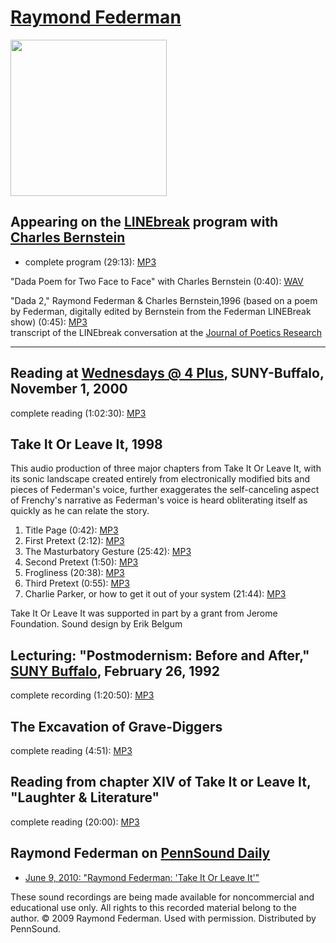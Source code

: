 [Raymond Federman](http://epc.buffalo.edu/authors/federman/)
============================================================

<img src="http://wings.buffalo.edu/epc/images/authors/federman1.gif" height="250" />

Appearing on the [LINEbreak](http://writing.upenn.edu/pennsound/x/LINEbreak.html) program with [Charles Bernstein](http://writing.upenn.edu/pennsound/x/Bernstein.html)
-----------------------------------------------------------------------------------------------------------------------------------------------------------------------

-   complete program (29:13): [MP3](http://media.sas.upenn.edu/pennsound/groups/LINEbreak/Federman/Federman-Ray_LINEbreak_Buffalo_1995.mp3)

"Dada Poem for Two Face to Face" with Charles Bernstein (0:40): [WAV](http://wings.buffalo.edu/epc/linebreak/programs/federman/dada_poem-44.wav)

  
"Dada 2," Raymond Federman & Charles Bernstein,1996 (based on a
poem by Federman, digitally edited by Bernstein from the Federman LINEBreak show) (0:45): [MP3](http://media.sas.upenn.edu/pennsound/authors/Bernstein/singles/Federman-Raymond_Charles-Bernstein_Dada-2_1996.mp3)  
transcript of the LINEbreak conversation at the [Journal of Poetics Research](http://poeticsresearch.com/?article=interview-raymond-federman-by-charles-bernstein)

------------------------------------------------------------------------

Reading at [Wednesdays @ 4 Plus](Buffalo.php), SUNY-Buffalo, November 1, 2000
-----------------------------------------------------------------------------

complete reading (1:02:30): [MP3](http://media.sas.upenn.edu/pennsound/authors/Federman/Federman-Raymond_Complete-reading_4-plus_Buffalo_11-1-00.mp3)

<span class="title">Take It Or Leave It</span>, 1998
----------------------------------------------------

This audio production of three major chapters from <span class="title">Take It Or Leave It</span>, with its sonic landscape created entirely from electronically modified bits and pieces of Federman's voice, further exaggerates the self-canceling aspect of Frenchy's narrative as Federman's voice is heard obliterating itself as quickly as he can relate the story.

1.  Title Page (0:42): [MP3](http://media.sas.upenn.edu/pennsound/authors/Federman/Take-It-Or-Leave-It/Federman-Raymond_01_Title-Page_Take-it-Or-Leave-it_1998.mp3)
2.  First Pretext (2:12): [MP3](http://media.sas.upenn.edu/pennsound/authors/Federman/Take-It-Or-Leave-It/Federman-Raymond_02_First-Pretext_Take-It-Or-Leave-It_1998.mp3)
3.  The Masturbatory Gesture (25:42): [MP3](http://media.sas.upenn.edu/pennsound/authors/Federman/Take-It-Or-Leave-It/Federman-Raymond_03_The-Masturbatory-Gesture_Take-It-Or-Leave-It_1998.mp3)
4.  Second Pretext (1:50): [MP3](http://media.sas.upenn.edu/pennsound/authors/Federman/Take-It-Or-Leave-It/Federman-Raymond_04_Second-Pretext_Take-It_Or-Leave-It_1998.mp3)
5.  Frogliness (20:38): [MP3](http://media.sas.upenn.edu/pennsound/authors/Federman/Take-It-Or-Leave-It/Federman-Raymond_05-Frogliness_Take-It-Or-Leave-It_1998.mp3)
6.  Third Pretext (0:55): [MP3](http://media.sas.upenn.edu/pennsound/authors/Federman/Take-It-Or-Leave-It/Federman-Raymond_06_Third-Pretext_Take-It-Or-Leave-It_1998.mp3)
7.  Charlie Parker, or how to get it out of your system (21:44): [MP3](http://media.sas.upenn.edu/pennsound/authors/Federman/Take-It-Or-Leave-It/Federman-Raymond_07_Charlie-Parker_Take-It-Or-Leave-It_1998.mp3)

<span class="title">Take It Or Leave It</span> was supported in part by a grant from Jerome Foundation. Sound design by Erik Belgum

Lecturing: "Postmodernism: Before and After," [SUNY Buffalo](http://writing.upenn.edu/pennsound/x/Buffalo.php), February 26, 1992
---------------------------------------------------------------------------------------------------------------------------------

complete recording (1:20:50): [MP3](http://media.sas.upenn.edu/pennsound/authors/Federman/Federman-Ray_Complete-Recording_Before-Postmodernism-And-After_Buffalo_2-26-92.mp3)

The Excavation of Grave-Diggers
-------------------------------

complete reading (4:51): [MP3](http://media.sas.upenn.edu/pennsound/authors/Federman/Federman-Ray_Excavatn-of-Grave-Diggers.mp3)


Reading from chapter XIV of <span class="title">Take It or Leave It</span>, "Laughter & Literature"
---------------------------------------------------------------------------------------------------

complete reading (20:00): [MP3](http://media.sas.upenn.edu/pennsound/authors/Federman/Federman-Raymond_Take-It.mp3)

Raymond Federman on [PennSound Daily](http://writing.upenn.edu/pennsound/daily)
-------------------------------------------------------------------------------

-   [June 9, 2010: "Raymond Federman: 'Take It Or Leave It'"](http://writing.upenn.edu/pennsound/daily/201006.php#9_17:25)

These sound recordings are being made available for noncommercial and educational use only. All rights to this recorded material belong to the author. © 2009 Raymond Federman. Used with permission. Distributed by PennSound.
